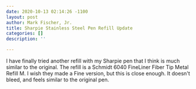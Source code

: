 ```yaml
---
date: 2020-10-13 02:14:26 -1100
layout: post
author: Mark Fischer, Jr.
title: Sharpie Stainless Steel Pen Refill Update
categories: []
description: ''

---
```

I have finally tried another refill with my Sharpie pen that I think is much similar to the original. The refill is a Schmidt 6040 FineLiner Fiber Tip Metal Refill M. I wish they made a Fine version, but this is close enough. It doesn't bleed, and feels similar to the original pen.